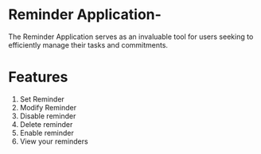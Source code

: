 # Reminder Application-

The Reminder Application serves as an invaluable tool for users seeking to efficiently manage their tasks and commitments.
# Features


1. Set Reminder 
2. Modify Reminder
3. Disable reminder
4. Delete reminder
5. Enable reminder
6. View your reminders




